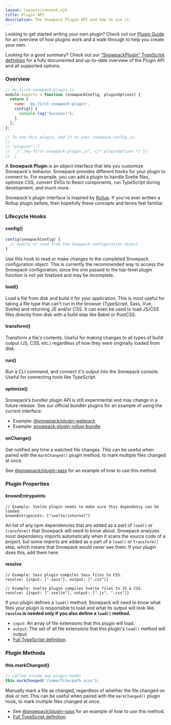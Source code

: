 ```yaml
---
layout: layouts/content.njk
title: Plugin API
description: The Snowpack Plugin API and how to use it.
---
```


Looking to get started writing your own plugin? Check out our [Plugin Guide](/guides/plugins) for an overview of how plugins work and a walk-through to help you create your own.

Looking for a good summary? Check out our ["SnowpackPlugin" TypeScript definition](https://github.com/snowpackjs/snowpack/tree/master/snowpack/src/types/snowpack.ts) for a fully documented and up-to-date overview of the Plugin API and all supported options.

### Overview

```js
// my-first-snowpack-plugin.js
module.exports = function (snowpackConfig, pluginOptions) {
  return {
    name: 'my-first-snowpack-plugin',
    config() {
      console.log('Success!');
    },
  };
};

// To use this plugin, add it to your snowpack.config.js:
//
// "plugins": [
//   ["./my-first-snowpack-plugin.js", {/* pluginOptions */ }]
//  ]
```

A **Snowpack Plugin** is an object interface that lets you customize Snowpack's behavior. Snowpack provides different hooks for your plugin to connect to. For example, you can add a plugin to handle Svelte files, optimize CSS, convert SVGs to React components, run TypeScript during development, and much more.

Snowpack's plugin interface is inspired by [Rollup](https://rollupjs.org/). If you've ever written a Rollup plugin before, then hopefully these concepts and terms feel familiar.

### Lifecycle Hooks

#### config()

```js
config(snowpackConfig) {
  // modify or read from the Snowpack configuration object
}
```

Use this hook to read or make changes to the completed Snowpack configuration object. This is currently the recommended way to access the Snowpack configuration, since the one passed to the top-level plugin function is not yet finalized and may be incomplete.

#### load()

Load a file from disk and build it for your application. This is most useful for taking a file type that can't run in the browser (TypeScript, Sass, Vue, Svelte) and returning JS and/or CSS. It can even be used to load JS/CSS files directly from disk with a build step like Babel or PostCSS.

#### transform()

Transform a file's contents. Useful for making changes to all types of build output (JS, CSS, etc.) regardless of how they were originally loaded from disk.

#### run()

Run a CLI command, and connect it's output into the Snowpack console. Useful for connecting tools like TypeScript.

#### optimize()

Snowpack’s bundler plugin API is still experimental and may change in a future release. See our official bundler plugins for an example of using the current interface:

- Example: [@snowpack/plugin-webpack](https://github.com/snowpackjs/snowpack/tree/main/plugins/plugin-webpack)
- Example: [snowpack-plugin-rollup-bundle](https://github.com/ParamagicDev/snowpack-plugin-rollup-bundle)

#### onChange()

Get notified any time a watched file changes. This can be useful when paired with the `markChanged()` plugin method, to mark multiple files changed at once.

See [@snowpack/plugin-sass](https://github.com/snowpackjs/snowpack/tree/main/plugins/plugin-sass/plugin.js) for an example of how to use this method.

### Plugin Properties

#### knownEntrypoints

```
// Example: Svelte plugin needs to make sure this dependency can be loaded.
knownEntrypoints: ["svelte/internal"]
```

An list of any npm dependencies that are added as a part of `load()` or `transform()` that Snowpack will need to know about. Snowpack analyzes most dependency imports automatically when it scans the source code of a project, but some imports are added as a part of a `load()` or `transform()` step, which means that Snowpack would never see them. If your plugin does this, add them here.

#### resolve

```
// Example: Sass plugin compiles Sass files to CSS.
resolve: {input: [".sass"], output: [".css"]}

// Example: Svelte plugin compiles Svelte files to JS & CSS.
resolve: {input: [".svelte"], output: [".js", ".css"]}
```

If your plugin defines a `load()` method, Snowpack will need to know what files your plugin is responsible to load and what its output will look like. **`resolve` is needed only if you also define a `load()` method.**

- `input`: An array of file extensions that this plugin will load.
- `output`: The set of all file extensions that this plugin's `load()` method will output.
- [Full TypeScript definition](https://github.com/snowpackjs/snowpack/tree/master/snowpack/src/types/snowpack.ts).

### Plugin Methods

#### this.markChanged()

```js
// Called inside any plugin hooks
this.markChanged('/some/file/path.scss');
```

Manually mark a file as changed, regardless of whether the file changed on disk or not. This can be useful when paired with the `markChanged()` plugin hook, to mark multiple files changed at once.

- See [@snowpack/plugin-sass](https://github.com/snowpackjs/snowpack/tree/main/plugins/plugin-sass/plugin.js) for an example of how to use this method.
- [Full TypeScript definition](https://github.com/snowpackjs/snowpack/tree/main/snowpack/src/types/snowpack.ts).
